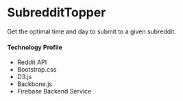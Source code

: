# SubredditTopper
Get the optimal time and day to submit to a given subreddit.

#### Technology Profile
- Reddit API
- Bootstrap.css
- D3.js
- Backbone.js
- Firebase Backend Service
